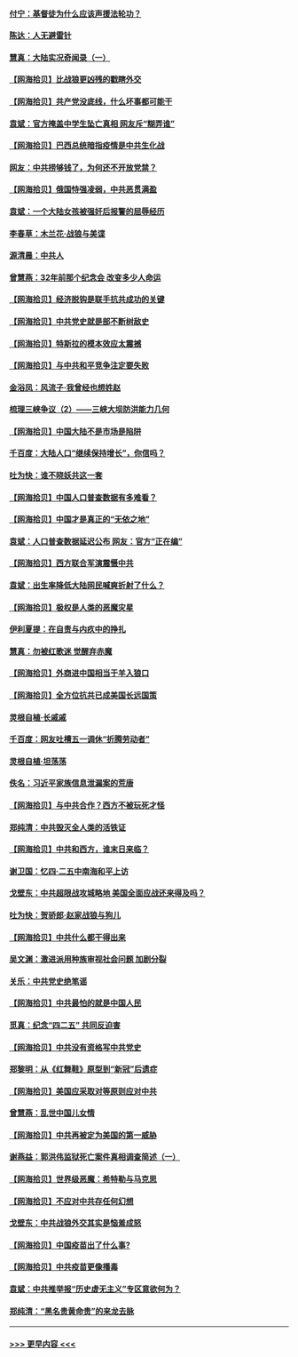 #### [付宁：基督徒为什么应该声援法轮功？](../pages/nsc993/n12947233.md?t=05140851) 
#### [陈达：人无避雷针](../pages/nsc993/n12947098.md?t=05140851) 
#### [慧真：大陆实况奇闻录（一）](../pages/nsc993/n12945811.md?t=05140851) 
#### [【网海拾贝】比战狼更凶残的戳瞎外交](../pages/nsc993/n12945717.md?t=05140851) 
#### [【网海拾贝】共产党没底线，什么坏事都可能干](../pages/nsc993/n12942090.md?t=05140851) 
#### [袁斌：官方掩盖中学生坠亡真相 网友斥“糊弄谁”](../pages/nsc993/n12942029.md?t=05140851) 
#### [【网海拾贝】巴西总统暗指疫情是中共生化战](../pages/nsc993/n12938999.md?t=05140851) 
#### [网友：中共捞够钱了，为何还不开放党禁？](../pages/nsc993/n12938952.md?t=05140851) 
#### [【网海拾贝】俄国恃强凌弱，中共恶贯满盈](../pages/nsc993/n12936626.md?t=05140851) 
#### [袁斌：一个大陆女孩被强奸后报警的屈辱经历](../pages/nsc993/n12936547.md?t=05140851) 
#### [李春草：木兰花·战狼与美谍](../pages/nsc993/n12935995.md?t=05140851) 
#### [源清晨：中共人](../pages/nsc993/n12935589.md?t=05140851) 
#### [曾慧燕：32年前那个纪念会 改变多少人命运](../pages/nsc993/n12934233.md?t=05140851) 
#### [【网海拾贝】经济脱钩是联手抗共成功的关键](../pages/nsc993/n12934176.md?t=05140851) 
#### [【网海拾贝】中共党史就是部不断树敌史](../pages/nsc993/n12932844.md?t=05140851) 
#### [【网海拾贝】特斯拉的模本效应太震撼](../pages/nsc993/n12925626.md?t=05140851) 
#### [【网海拾贝】与中共和平竞争注定要失败](../pages/nsc993/n12923326.md?t=05140851) 
#### [金浴凤：风流子‧我曾经也想姓赵](../pages/nsc993/n12920911.md?t=05140851) 
#### [梳理三峡争议（2）——三峡大坝防洪能力几何](../pages/nsc993/n12920173.md?t=05140851) 
#### [【网海拾贝】中国大陆不是市场是陷阱](../pages/nsc993/n12920143.md?t=05140851) 
#### [千百度：大陆人口“继续保持增长”，你信吗？](../pages/nsc993/n12918946.md?t=05140851) 
#### [吐为快：谁不晓妖共这一套](../pages/nsc993/n12918941.md?t=05140851) 
#### [【网海拾贝】中国人口普查数据有多难看？](../pages/nsc993/n12917822.md?t=05140851) 
#### [【网海拾贝】中国才是真正的“无依之地”](../pages/nsc993/n12915845.md?t=05140851) 
#### [袁斌：人口普查数据延迟公布 网友：官方“正在编”](../pages/nsc993/n12915748.md?t=05140851) 
#### [【网海拾贝】西方联合军演震慑中共](../pages/nsc993/n12913466.md?t=05140851) 
#### [袁斌：出生率降低大陆网民喊爽折射了什么？](../pages/nsc993/n12913365.md?t=05140851) 
#### [【网海拾贝】极权是人类的恶魔灾星](../pages/nsc993/n12910697.md?t=05140851) 
#### [伊利夏提：在自责与内疚中的挣扎](../pages/nsc993/n12910493.md?t=05140851) 
#### [慧真：勿被红歌迷 觉醒弃赤魔](../pages/nsc993/n12910485.md?t=05140851) 
#### [【网海拾贝】外商进中国相当于羊入狼口](../pages/nsc993/n12908274.md?t=05140851) 
#### [【网海拾贝】全方位抗共已成美国长远国策](../pages/nsc993/n12906878.md?t=05140851) 
#### [灵根自植‧长戚戚](../pages/nsc993/n12905585.md?t=05140851) 
#### [千百度：网友吐槽五一调休“折腾劳动者”](../pages/nsc993/n12905934.md?t=05140851) 
#### [灵根自植‧坦荡荡](../pages/nsc993/n12905562.md?t=05140851) 
#### [佚名：习近平家族信息泄漏案的荒唐](../pages/nsc993/n12904705.md?t=05140851) 
#### [【网海拾贝】与中共合作？西方不被玩死才怪](../pages/nsc993/n12903873.md?t=05140851) 
#### [郑纯清：中共毁灭全人类的活铁证](../pages/nsc993/n12903785.md?t=05140851) 
#### [【网海拾贝】中共和西方，谁末日来临？](../pages/nsc993/n12903482.md?t=05140851) 
#### [谢卫国：忆四‧二五中南海和平上访](../pages/nsc993/n12902192.md?t=05140851) 
#### [戈壁东：中共超限战攻城略地 美国全面应战还来得及吗？](../pages/nsc993/n12902297.md?t=05140851) 
#### [吐为快：贺骄郎‧赵家战狼与狗儿](../pages/nsc993/n12902280.md?t=05140851) 
#### [【网海拾贝】中共什么都干得出来](../pages/nsc993/n12897500.md?t=05140851) 
#### [吴文渊：激进派用种族审视社会问题 加剧分裂](../pages/nsc993/n12893881.md?t=05140851) 
#### [关乐：中共党史绝笔谣](../pages/nsc993/n12897270.md?t=05140851) 
#### [【网海拾贝】中共最怕的就是中国人民](../pages/nsc993/n12894705.md?t=05140851) 
#### [觅真：纪念“四二五” 共同反迫害](../pages/nsc993/n12894553.md?t=05140851) 
#### [【网海拾贝】中共没有资格写中共党史](../pages/nsc993/n12892231.md?t=05140851) 
#### [郑黎明：从《红舞鞋》原型到“新冠”后遗症](../pages/nsc993/n12890469.md?t=05140851) 
#### [【网海拾贝】美国应采取对等原则应对中共](../pages/nsc993/n12889176.md?t=05140851) 
#### [曾慧燕：乱世中国儿女情](../pages/nsc993/n12887931.md?t=05140851) 
#### [【网海拾贝】中共再被定为美国的第一威胁](../pages/nsc993/n12887580.md?t=05140851) 
#### [谢燕益：郭洪伟监狱死亡案件真相调查简述（一）](../pages/nsc993/n12885648.md?t=05140851) 
#### [【网海拾贝】世界级恶魔：希特勒与马克思](../pages/nsc993/n12884062.md?t=05140851) 
#### [【网海拾贝】不应对中共存任何幻想](../pages/nsc993/n12881460.md?t=05140851) 
#### [戈壁东：中共战狼外交其实是恼羞成怒](../pages/nsc993/n12880392.md?t=05140851) 
#### [【网海拾贝】中国疫苗出了什么事?](../pages/nsc993/n12879124.md?t=05140851) 
#### [【网海拾贝】中共疫苗更像播毒](../pages/nsc993/n12876631.md?t=05140851) 
#### [袁斌：中共推举报“历史虚无主义”专区意欲何为？](../pages/nsc993/n12876530.md?t=05140851) 
#### [郑纯清：“黑名贵黄命贵”的来龙去脉](../pages/nsc993/n12875589.md?t=05140851) 

----
#### [ >>> 更早内容 <<< ](../indexes/nsc993-earlier.md)
